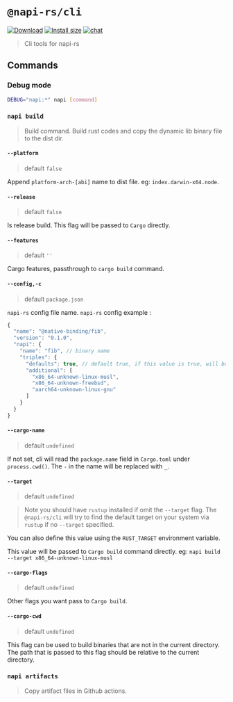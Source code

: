 # `@napi-rs/cli`

[![Download](https://img.shields.io/npm/dm/@napi-rs/cli)](https://www.npmjs.com/package/@napi-rs/cli)
[![Install size](https://packagephobia.com/badge?p=@napi-rs/cli)](https://packagephobia.com/result?p=@napi-rs/cli)
<a href="https://discord.gg/SpWzYHsKHs">
<img src="https://img.shields.io/discord/874290842444111882.svg?logo=discord&style=flat-square"
    alt="chat" />
</a>

> Cli tools for napi-rs

## Commands

### Debug mode

```bash
DEBUG="napi:*" napi [command]
```

### `napi build`

> Build command. Build rust codes and copy the dynamic lib binary file to the dist dir.

#### `--platform`

> default `false`

Append `platform-arch-[abi]` name to dist file. eg: `index.darwin-x64.node`.

#### `--release`

> default `false`

Is release build. This flag will be passed to `Cargo` directly.

#### `--features`

> default `''`

Cargo features, passthrough to `cargo build` command.

#### `--config,-c`

> default `package.json`

`napi-rs` config file name. `napi-rs` config example :

```js
{
  "name": "@native-binding/fib",
  "version": "0.1.0",
  "napi": {
    "name": "fib", // binary name
    "triples": {
      "defaults": true, // default true, if this value is true, will build `x86_64-pc-windows-msvc`, `x86_64-apple-darwin` and `x86_64-unknown-linux-gnu`
      "additional": [
        "x86_64-unknown-linux-musl",
        "x86_64-unknown-freebsd",
        "aarch64-unknown-linux-gnu"
      ]
    }
  }
}
```

#### `--cargo-name`

> default `undefined`

If not set, cli will read the `package.name` field in `Cargo.toml` under `process.cwd()`. The `-` in the name will be replaced with `_`.

#### `--target`

> default `undefined`

> Note you should have `rustup` installed if omit the `--target` flag. The `@napi-rs/cli` will try to find the default target on your system via `rustup` if no `--target` specified.

You can also define this value using the `RUST_TARGET` environment variable.

This value will be passed to `Cargo build` command directly. eg: `napi build --target x86_64-unknown-linux-musl`

#### `--cargo-flags`

> default `undefined`

Other flags you want pass to `Cargo build`.

#### `--cargo-cwd`

> default `undefined`

This flag can be used to build binaries that are not in the current directory. The path that is passed to this flag should be relative to the current directory.

### `napi artifacts`

> Copy artifact files in Github actions.
